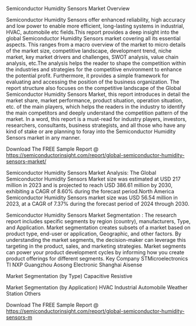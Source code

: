 

Semiconductor Humidity Sensors Market Overview

Semiconductor Humidity Sensors offer enhanced reliability, high accuracy and low power to enable more efficient, long-lasting systems in industrial, HVAC, automobile etc fields.This report provides a deep insight into the global Semiconductor Humidity Sensors market covering all its essential aspects. This ranges from a macro overview of the market to micro details of the market size, competitive landscape, development trend, niche market, key market drivers and challenges, SWOT analysis, value chain analysis, etc.The analysis helps the reader to shape the competition within the industries and strategies for the competitive environment to enhance the potential profit. Furthermore, it provides a simple framework for evaluating and accessing the position of the business organization. The report structure also focuses on the competitive landscape of the Global Semiconductor Humidity Sensors Market, this report introduces in detail the market share, market performance, product situation, operation situation, etc. of the main players, which helps the readers in the industry to identify the main competitors and deeply understand the competition pattern of the market. In a word, this report is a must-read for industry players, investors, researchers, consultants, business strategists, and all those who have any kind of stake or are planning to foray into the Semiconductor Humidity Sensors market in any manner.

Download The FREE Sample Report @ https://semiconductorinsight.com/report/global-semiconductor-humidity-sensors-market/ 

Semiconductor Humidity Sensors Market Analysis:
The Global Semiconductor Humidity Sensors Market size was estimated at USD 217 million in 2023 and is projected to reach USD 386.61 million by 2030, exhibiting a CAGR of 8.60% during the forecast period.North America Semiconductor Humidity Sensors market size was USD 56.54 million in 2023, at a CAGR of 7.37% during the forecast period of 2024 through 2030.

Semiconductor Humidity Sensors Market Segmentation :
The research report includes specific segments by region (country), manufacturers, Type, and Application. Market segmentation creates subsets of a market based on product type, end-user or application, Geographic, and other factors. By understanding the market segments, the decision-maker can leverage this targeting in the product, sales, and marketing strategies. Market segments can power your product development cycles by informing how you create product offerings for different segments. Key Company
STMicroelectronics
TI
NXP
Guangzhou Aosong Electronic
Shanghai Aisense

Market Segmentation (by Type)
Capacitive
Resistive

Market Segmentation (by Application)
HVAC
Industrial
Automobile
Weather Station
Others

Download The FREE Sample Report @ https://semiconductorinsight.com/report/global-semiconductor-humidity-sensors-m
